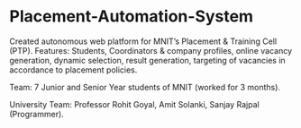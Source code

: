 # Placement-Automation-System
Created autonomous web platform for MNIT’s Placement & Training Cell (PTP).
Features: Students, Coordinators & company profiles, online vacancy generation, dynamic selection, result generation, targeting of vacancies in accordance to placement policies.

Team: 7 Junior and Senior Year students of MNIT (worked for 3 months).

University Team: Professor Rohit Goyal, Amit Solanki, Sanjay Rajpal (Programmer).
